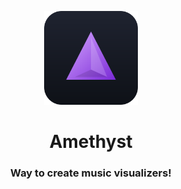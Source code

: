 <p align='center'>
  <img src='https://raw.githubusercontent.com/Kevand/amethyst/refs/heads/master/public/logo.svg' width=150 />
</p>

<h1 align='center'>
  Amethyst
</h1>

<h3 align='center'>
Way to create music visualizers!
</h3>

